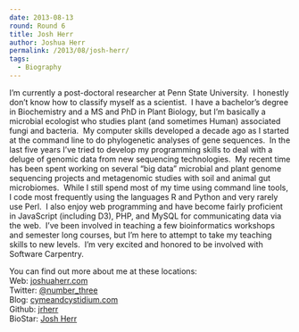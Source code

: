 ```yaml
---
date: 2013-08-13
round: Round 6
title: Josh Herr
author: Joshua Herr
permalink: /2013/08/josh-herr/
tags:
  - Biography
---
```

I’m currently a post-doctoral researcher at Penn State University.  I honestly don’t know how to classify myself as a scientist.  I have a bachelor’s degree in Biochemistry and a MS and PhD in Plant Biology, but I’m basically a microbial ecologist who studies plant (and sometimes Human) associated fungi and bacteria.  My computer skills developed a decade ago as I started at the command line to do phylogenetic analyses of gene sequences.  In the last five years I’ve tried to develop my programming skills to deal with a deluge of genomic data from new sequencing technologies.  My recent time has been spent working on several &#8220;big data&#8221; microbial and plant genome sequencing projects and metagenomic studies with soil and animal gut microbiomes.  While I still spend most of my time using command line tools, I code most frequently using the languages R and Python and very rarely use Perl.  I also enjoy web programming and have become fairly proficient in JavaScript (including D3), PHP, and MySQL for communicating data via the web.  I’ve been involved in teaching a few bioinformatics workshops and semester long courses, but I’m here to attempt to take my teaching skills to new levels.  I&#8217;m very excited and honored to be involved with Software Carpentry.

You can find out more about me at these locations:  
Web: [joshuaherr.com][1]  
Twitter: [@number_three][2]  
Blog: [cymeandcystidium.com][3]  
Github: [jrherr][4]  
BioStar: [Josh Herr][5]

 [1]: http://joshuaherr.com
 [2]: https://twitter.com/number_three
 [3]: https://cymeandcystidium.com
 [4]: https://github.com/jrherr
 [5]: http://www.biostars.org/u/1704/
